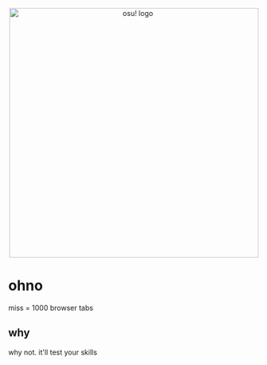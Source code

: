 <p align="center">
  <img width="500" alt="osu! logo" src="assets/lazer.png">
</p>

# ohno
miss = 1000 browser tabs
## why
why not. it'll test your skills
